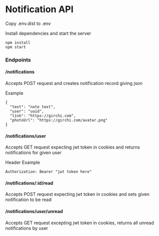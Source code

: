 # Notification API

Copy .env.dist to .env

Install dependencies and start the server
```
npm install
npm start
```


### Endpoints

#### /notifications
Accepts POST request and creates notification record giving json

Example
```
{
  "text": "note text",
  "user": "uuid",
  "link": "https://girchi.com",
  "photoUrl": "https://girchi.com/avatar.png"
}
```

#### /notifications/user
Accepts GET request expecting jwt token in cookies and returns notifications for given user

Header Example
```
Authorization: Bearer "jwt token here"
```

#### /notifications/:id/read
Accepts POST request expecting jwt token in cookies and sets given notification to be read


#### /notifications/user/unread
Accepts GET request excepting jwt token in cookies, returns all unread notifications by user
